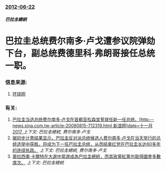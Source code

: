 ### [2012-06-22](/news/2012/06/22/index.md)

##### 巴拉圭總統
#  巴拉圭总统费尔南多·卢戈遭参议院弹劾下台，副总统费德里科·弗朗哥接任总统一职。




### 信息来源:

1. [环球网](http://world.huanqiu.com/exclusive/2012-06/2847747.html)

### 有关:

1. [ 巴拉圭当选总统费尔南多·卢戈在首都亚松森宣誓就任新一任总统。[http:--news.sina.com.tw-article-20080815-712319.html 新浪网]date=十一月 2017 ](/news/2008/08/15/巴拉圭当选总统费尔南多-卢戈在首都亚松森宣誓就任新一任总统-http-newssinacomtw-arti.md) _上下文: 巴拉圭總統, 费尔南多·卢戈_
2. [据初步计票结果显示，巴拉圭反对派总统候选人费尔南多·卢戈在当天举行的总统选举中获胜，将成为下一任巴拉圭总统，从而结束红党在巴拉圭长达60多年的连续执政。](/news/2008/04/20/据初步计票结果显示-巴拉圭反对派总统候选人费尔南多-卢戈在当天举行的总统选举中获胜-将成为下一任巴拉圭总统-从而结束红党.md) _上下文: 巴拉圭總統, 费尔南多·卢戈_
3. [ 奧拉西奧·卡爾特在大選中當選成為巴拉圭總統，而其政黨紅黨也取得國會多數席次。](/news/2013/04/21/奧拉西奧-卡爾特在大選中當選成為巴拉圭總統-而其政黨紅黨也取得國會多數席次.md) _上下文: 巴拉圭總統_
